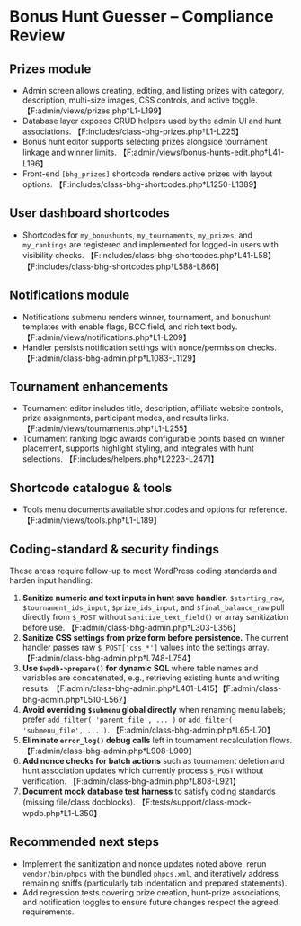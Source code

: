 # Bonus Hunt Guesser – Compliance Review

## Prizes module

* Admin screen allows creating, editing, and listing prizes with category, description, multi-size images, CSS controls, and active toggle. 【F:admin/views/prizes.php†L1-L199】
* Database layer exposes CRUD helpers used by the admin UI and hunt associations. 【F:includes/class-bhg-prizes.php†L1-L225】
* Bonus hunt editor supports selecting prizes alongside tournament linkage and winner limits. 【F:admin/views/bonus-hunts-edit.php†L41-L196】
* Front-end `[bhg_prizes]` shortcode renders active prizes with layout options. 【F:includes/class-bhg-shortcodes.php†L1250-L1389】

## User dashboard shortcodes

* Shortcodes for `my_bonushunts`, `my_tournaments`, `my_prizes`, and `my_rankings` are registered and implemented for logged-in users with visibility checks. 【F:includes/class-bhg-shortcodes.php†L41-L58】【F:includes/class-bhg-shortcodes.php†L588-L866】

## Notifications module

* Notifications submenu renders winner, tournament, and bonushunt templates with enable flags, BCC field, and rich text body. 【F:admin/views/notifications.php†L1-L209】
* Handler persists notification settings with nonce/permission checks. 【F:admin/class-bhg-admin.php†L1083-L1129】

## Tournament enhancements

* Tournament editor includes title, description, affiliate website controls, prize assignments, participant modes, and results links. 【F:admin/views/tournaments.php†L1-L255】
* Tournament ranking logic awards configurable points based on winner placement, supports highlight styling, and integrates with hunt selections. 【F:includes/helpers.php†L2223-L2471】

## Shortcode catalogue & tools

* Tools menu documents available shortcodes and options for reference. 【F:admin/views/tools.php†L1-L189】

## Coding-standard & security findings

These areas require follow-up to meet WordPress coding standards and harden input handling:

1. **Sanitize numeric and text inputs in hunt save handler.** `$starting_raw`, `$tournament_ids_input`, `$prize_ids_input`, and `$final_balance_raw` pull directly from `$_POST` without `sanitize_text_field()` or array sanitization before use. 【F:admin/class-bhg-admin.php†L303-L356】
2. **Sanitize CSS settings from prize form before persistence.** The current handler passes raw `$_POST['css_*']` values into the settings array. 【F:admin/class-bhg-admin.php†L748-L754】
3. **Use `$wpdb->prepare()` for dynamic SQL** where table names and variables are concatenated, e.g., retrieving existing hunts and writing results. 【F:admin/class-bhg-admin.php†L401-L415】【F:admin/class-bhg-admin.php†L510-L567】
4. **Avoid overriding `$submenu` global directly** when renaming menu labels; prefer `add_filter( 'parent_file', ... )` or `add_filter( 'submenu_file', ... )`. 【F:admin/class-bhg-admin.php†L65-L70】
5. **Eliminate `error_log()` debug calls** left in tournament recalculation flows. 【F:admin/class-bhg-admin.php†L908-L909】
6. **Add nonce checks for batch actions** such as tournament deletion and hunt association updates which currently process `$_POST` without verification. 【F:admin/class-bhg-admin.php†L808-L921】
7. **Document mock database test harness** to satisfy coding standards (missing file/class docblocks). 【F:tests/support/class-mock-wpdb.php†L1-L350】

## Recommended next steps

* Implement the sanitization and nonce updates noted above, rerun `vendor/bin/phpcs` with the bundled `phpcs.xml`, and iteratively address remaining sniffs (particularly tab indentation and prepared statements).
* Add regression tests covering prize creation, hunt-prize associations, and notification toggles to ensure future changes respect the agreed requirements.
